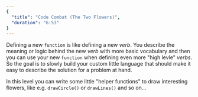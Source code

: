 ```yaml
---
{
  "title": "Code Combat (The Two Flowers)",
  "duration": "6:53"
}
---
```



Defining a new `function` is like defining a new *verb*. You describe the meaning or logic behind the new *verb* with more basic vocabulary and then you can use your new `function` when defining even more "high levle" *verbs*. So the goal is to slowly build your custom little language that should make it easy to describe the solution for a problem at hand.

In this level you can write some little "helper functions" to draw interesting flowers, like e.g. `drawCircle()` or `drawLines()` and so on...
